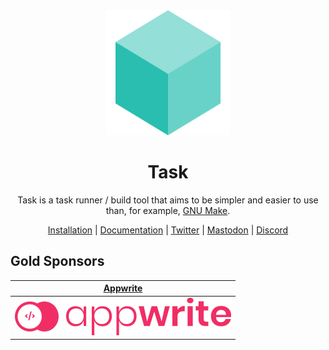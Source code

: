 <div align="center">
  <a href="https://taskfile.dev">
    <img src="docs/static/img/logo.svg" width="200px" height="200px" />
  </a>

  <h1>Task</h1>

  <p>
    Task is a task runner / build tool that aims to be simpler and easier to use than, for example, <a href="https://www.gnu.org/software/make/">GNU Make<a>.
  </p>

  <p>
    <a href="https://taskfile.dev/installation/">Installation</a> | <a href="https://taskfile.dev/usage/">Documentation</a> | <a href="https://twitter.com/taskfiledev">Twitter</a> | <a href="https://fosstodon.org/@task">Mastodon</a> | <a href="https://discord.gg/6TY36E39UK">Discord</a>
  </p>
</div>

## Gold Sponsors

<div align="center">

| [Appwrite][appwrite]                                   |
| ------------------------------------------------------ |
| [![Appwrite](/docs/static/img/appwrite.svg)][appwrite] |

</div>

<!-- prettier-ignore-start -->
[appwrite]: https://appwrite.io/?utm_source=task_github&utm_medium=social&utm_campaign=task_oss_fund
<!-- prettier-ignore-end -->
